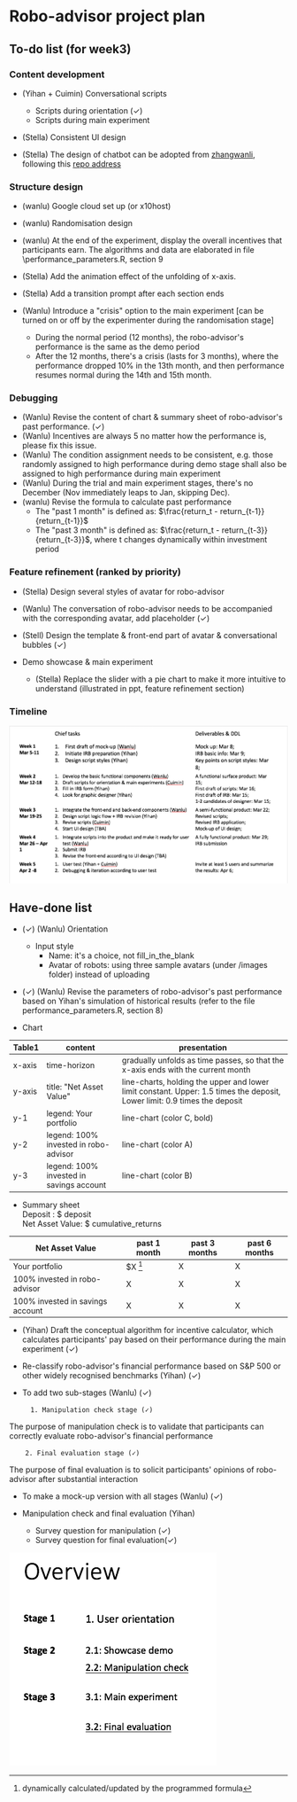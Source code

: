 # Robo-advisor project plan

## To-do list (for week3)

### Content development
- (Yihan + Cuimin) Conversational scripts 
	- Scripts during orientation  (✓)
	- Scripts during main experiment

- (Stella) Consistent UI design 

- (Stella) The design of chatbot can be adopted from 
[zhangwanli](zhangwenli.com), following this [repo address](https://github.com/Ovilia/ovilia.github.io)


### Structure design 
- (wanlu) Google cloud set up (or x10host)
- (wanlu) Randomisation design
- (wanlu) At the end of the experiment, display the overall incentives that participants earn. The algorithms and data are elaborated in file \performance_parameters.R, section 9

- (Stella) Add the animation effect of the unfolding of x-axis. 
- (Stella) Add a transition prompt after each section ends
- (Wanlu) Introduce a "crisis" option to the main experiment [can be turned on or off by the experimenter during the randomisation stage]
	- During the normal period (12 months), the robo-advisor's performance is the same as the demo period 
	- After the 12 months, there's a crisis (lasts for 3 months), where the performance dropped 10% in the 13th month, and then performance resumes normal during the 14th and 15th month.

### Debugging
- (Wanlu) Revise the content of chart & summary sheet of robo-advisor's past performance. (✓)
- (Wanlu) Incentives are always 5 no matter how the performance is, please fix this issue.
- (Wanlu) The condition assignment needs to be consistent, e.g. those randomly assigned to high performance during demo stage shall also be assigned to high performance during main experiment 
- (Wanlu) During the trial and main experiment stages, there's no December (Nov immediately leaps to Jan, skipping Dec).
- (wanlu) Revise the formula to calculate past performance
	- The "past 1 month" is defined as:
	$\frac{return_t - return_{t-1}}{return_{t-1}}$
	- The "past 3 month" is defined as:
	$\frac{return_t - return_{t-3}}{return_{t-3}}$,
	where t changes dynamically within investment period

### Feature refinement (ranked by priority)
- (Stella) Design several styles of avatar for robo-advisor  

- (Wanlu) The conversation of robo-advisor needs to be accompanied with the corresponding avatar, add placeholder  (✓)

- (Stell) Design the template & front-end part of avatar & conversational bubbles  (✓)

- Demo showcase & main experiment
	- (Stella) Replace the slider with a pie chart to make it more intuitive to understand (illustrated in ppt, feature refinement section)  

### Timeline

![timeline](/images/timeline.png)

## Have-done list

-  (✓) (Wanlu) Orientation 
	- Input style
		- Name: it's a choice, not fill_in_the_blank
		- Avatar of robots: using three sample avatars (under /images folder) instead of uploading

-  (✓) (Wanlu) Revise the parameters of robo-advisor's past performance based on Yihan's simulation of historical results (refer to the file performance_parameters.R, section 8) 
- Chart 

|Table1 | content | presentation  |
|---|---|---|
| x-axis | time-horizon | gradually unfolds as time passes, so that the x-axis ends with the current month|
|  y-axis |  title: "Net Asset Value" | line-charts, holding the upper and lower limit constant. Upper: 1.5 times the deposit, Lower limit: 0.9 times the deposit |
|  y-1 | legend: Your portfolio | line-chart (color C, bold) |
|  y-2 | legend:  100% invested in robo-advisor| line-chart (color A) |
|  y-3 | legend: 100% invested in savings account | line-chart (color B) |

- Summary sheet <br> 
Deposit : $ deposit <br>
Net Asset Value: $ cumulative_returns
  
| Net Asset Value | past 1 month |past 3 months|past 6 months|
|---|---|---|---|
| Your portfolio | $X [^1] | X | X|
| 100% invested in robo-advisor | X | X | X|
| 100% invested in savings account | X | X | X|

[^1]: dynamically calculated/updated by the programmed formula

- (Yihan) Draft the conceptual algorithm for incentive calculator, which calculates participants' pay based on their performance during the main experiment (✓)

- Re-classify robo-advisor's financial performance based on S&P 500 or other widely recognised benchmarks (Yihan) (✓)

- To add two sub-stages (Wanlu) (✓)

		1. Manipulation check stage (✓)

The purpose of manipulation check is to validate that participants can correctly evaluate robo-advisor's financial performance

		2. Final evaluation stage (✓)
	
The purpose of final evaluation is to solicit participants' opinions of robo-advisor after substantial interaction

- To make a mock-up version with all stages (Wanlu) (✓)

- Manipulation check and final evaluation (Yihan)
	- Survey question for manipulation (✓)
	- Survey question for final evaluation(✓)

![overview](/images/overview.png)
